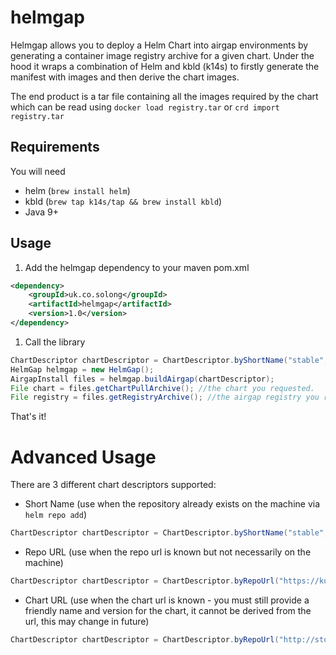 # helmgap

Helmgap allows you to deploy a Helm Chart into airgap environments by generating a container image registry archive for a given chart. Under the hood it wraps a combination of Helm and kbld (k14s) to firstly generate the manifest with images and then derive the chart images.

The end product is a tar file containing all the images required by the chart which can be read using `docker load registry.tar` or `crd import registry.tar`

## Requirements
You will need 
- helm (`brew install helm`)
- kbld (`brew tap k14s/tap && brew install kbld`)
- Java 9+

## Usage

1.  Add the helmgap dependency to your maven pom.xml
```xml
<dependency>
    <groupId>uk.co.solong</groupId>
    <artifactId>helmgap</artifactId>
    <version>1.0</version>
</dependency>
```

1.  Call the library
```java
ChartDescriptor chartDescriptor = ChartDescriptor.byShortName("stable", "hackmd", "0.1.0");
HelmGap helmgap = new HelmGap();
AirgapInstall files = helmgap.buildAirgap(chartDescriptor);
File chart = files.getChartPullArchive(); //the chart you requested.
File registry = files.getRegistryArchive(); //the airgap registry you requested.
```

That's it!
# Advanced Usage
There are 3 different chart descriptors supported:
- Short Name (use when the repository already exists on the machine via `helm repo add`)
```java
ChartDescriptor chartDescriptor = ChartDescriptor.byShortName("stable", "hackmd", "0.1.0");
```
- Repo URL (use when the repo url is known but not necessarily on the machine)
```java
ChartDescriptor chartDescriptor = ChartDescriptor.byRepoUrl("https://kubernetes-charts.storage.googleapis.com", "hackmd", "0.1.0");
```
- Chart URL (use when the chart url is known - you must still provide a friendly name and version for the chart, it cannot be derived from the url, this may change in future)
```java
ChartDescriptor chartDescriptor = ChartDescriptor.byRepoUrl("http://storage.googleapis.com/kubernetes-charts/dask-1.1.0.tgz", "dask", "1.1.0");
```
